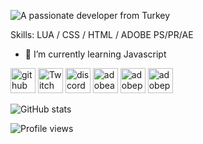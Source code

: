![A passionate developer from Turkey](https://i.hizliresim.com/C1Oqkb.png)

Skills: LUA / CSS / HTML / ADOBE PS/PR/AE

- 🌱 I’m currently learning Javascript 


[<img src='https://cdn.jsdelivr.net/npm/simple-icons@3.0.1/icons/github.svg' alt='github' height='40'>](https://github.com/illusionvisible)  [<img src='https://cdn.jsdelivr.net/npm/simple-icons@3.0.1/icons/twitch.svg' alt='Twitch' height='40'>](https://www.twitch.tv/illusionvisible)  [<img src='https://cdn.jsdelivr.net/npm/simple-icons@3.0.1/icons/discord.svg' alt='discord' height='40'>](http://discord.gg/DXucQnP)  [<img src='https://cdn.jsdelivr.net/npm/simple-icons@3.0.1/icons/adobeaftereffects.svg' alt='adobeaftereffects' height='40'>](http://discord.gg/DXucQnP)  [<img src='https://cdn.jsdelivr.net/npm/simple-icons@3.0.1/icons/adobephotoshop.svg' alt='adobephotoshop' height='40'>](http://discord.gg/DXucQnP)  [<img src='https://cdn.jsdelivr.net/npm/simple-icons@3.0.1/icons/adobepremierepro.svg' alt='adobepremierepro' height='40'>](http://discord.gg/DXucQnP)  

![GitHub stats](https://github-readme-stats.vercel.app/api?username=illusionvisible&show_icons=true)  

![Profile views](https://gpvc.arturio.dev/illusionvisible)  
